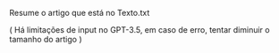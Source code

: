 Resume o artigo que está no Texto.txt 

( Há limitações de input no GPT-3.5, em caso de erro, tentar diminuir o tamanho do artigo )